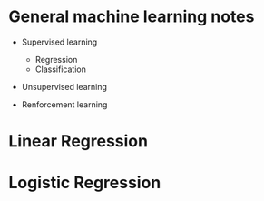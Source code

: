 # General machine learning notes


* Supervised learning	
	* Regression
	* Classification
	
* Unsupervised learning

* Renforcement learning

# Linear Regression

# Logistic Regression

	